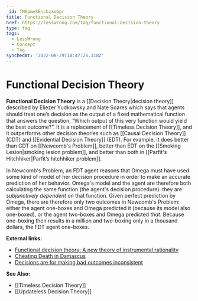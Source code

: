 ```yaml
---
_id: fM6pmeSEncbzxoGpr
title: Functional Decision Theory
href: https://lesswrong.com/tag/functional-decision-theory
type: tag
tags:
  - LessWrong
  - Concept
  - Tag
synchedAt: '2022-08-29T10:47:25.318Z'
---
```

# Functional Decision Theory

**Functional Decision Theory** is a [[Decision Theory|decision theory]] described by Eliezer Yudkowsky and Nate Soares which says that agents should treat one’s decision as the output of a ﬁxed mathematical function that answers the question, “Which output of this very function would yield the best outcome?”. It is a replacement of [[Timeless Decision Theory]], and it outperforms other decision theories such as [[Causal Decision Theory]] (CDT) and [[Evidential Decision Theory]] (EDT). For example, it does better than CDT on [[Newcomb's Problem]], better than EDT on the [[Smoking Lesion|smoking lesion problem]], and better than both in [[Parfit's Hitchhiker|Parﬁt’s hitchhiker problem]].

In Newcomb's Problem, an FDT agent reasons that Omega must have used some kind of model of her decision procedure in order to make an accurate prediction of her behavior. Omega's model and the agent are therefore both calculating the same function (the agent's decision procedure): they are *subjunctively dependent* on that function. Given perfect prediction by Omega, there are therefore only two outcomes in Newcomb's Problem: either the agent one-boxes and Omega predicted it (because its model also one-boxed), or the agent two-boxes and Omega predicted *that*. Because one-boxing then results in a million and two-boxing only in a thousand dollars, the FDT agent one-boxes.

**External links:**

- [Functional decision theory: A new theory of instrumental rationality](https://intelligence.org/2017/10/22/fdt)
- [Cheating Death in Damascus](https://intelligence.org/2017/03/18/new-paper-cheating-death-in-damascus/)
- [Decisions are for making bad outcomes inconsistent](https://intelligence.org/2017/04/07/decisions-are-for-making-bad-outcomes-inconsistent/)

**See Also:**

- [[Timeless Decision Theory]]
- [[Updateless Decision Theory]]